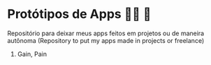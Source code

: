 # Protótipos de Apps :man_technologist: :iphone:

Repositório para deixar meus apps feitos em projetos ou de maneira autônoma
(Repository to put my apps made in projects or freelance)

1. Gain, Pain
